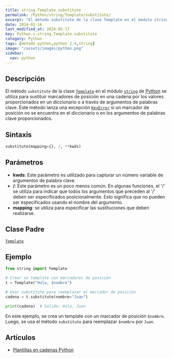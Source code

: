 ```yaml
---
title: string.Template.substitute
permalink: /Python/string/Template/substitute/
excerpt: "El método substitute de la clase Template en el módulo string de Python se utiliza para reemplazar marcadores de posición en una cadena por valores de un diccionario o argumentos de palabras clave."
date: 2024-02-16
last_modified_at: 2024-02-17
key: Python.s.string.Template.substitute
category: Python
tags: [metodo python,python 2.4,string]
image: "/assets/images/python.png"
sidebar:
  nav: python
---
```


## Descripción


El método `substitute` de la clase [`Template`](https://www.w3api.com/Python/string/Template/)  en el módulo [`string`](https://www.w3api.com/Python/string/) de [Python](https://www.manualweb.net/python/) se utiliza para sustituir marcadores de posición en una cadena por los valores proporcionados en un diccionario o a través de argumentos de palabras clave. Este método lanza una excepción [`KeyError`](https://w3api.com/Python/KeyError/) si un marcador de posición no se encuentra en el diccionario o en los argumentos de palabras clave proporcionados.


## **Sintaxis**


```python
substitute(mapping={}, /, **kwds)
```


## **Parámetros**

- **kwds**: Este parámetro es utilizado para capturar un número variable de argumentos de palabra clave.
- **/**: Este parámetro es un poco menos común. En algunas funciones, el '/' se utiliza para indicar que todos los argumentos que preceden al '/' deben ser especificados posicionalmente. Esto significa que no pueden ser especificados usando el nombre del argumento.
- **mapping**: se utiliza para especificar las sustituciones que deben realizarse.

## **Clase Padre**


[`Template`](https://w3api.com/Python/string/Template/)


## **Ejemplo**


```python
from string import Template

# Crear un template con marcadores de posición
t = Template("Hola, $nombre")

# Usar substitute para reemplazar el marcador de posición
cadena = t.substitute(nombre="Juan")

print(cadena)  # Salida: Hola, Juan

```


En este ejemplo, se crea un template con un marcador de posición `$nombre`. Luego, se usa el método `substitute` para reemplazar `$nombre` por `Juan`.


## Artículos

- [Plantillas en cadenas Python](https://lineadecodigo.com/python/plantillas-en-cadenas-python/)
